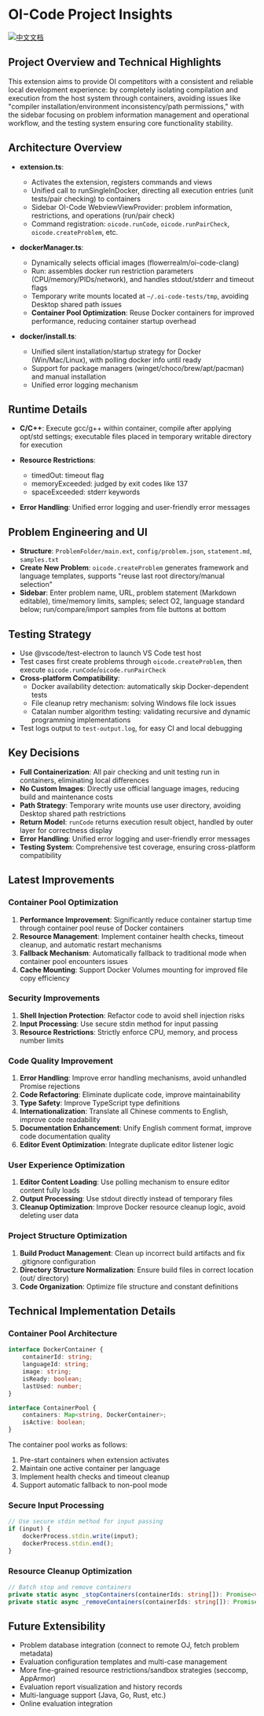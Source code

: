 # OI-Code Project Insights

[![中文文档](https://img.shields.io/badge/项目洞察-中文-red.svg)](i18n/chinese/PROJECT_INSIGHTS.md)

## Project Overview and Technical Highlights

This extension aims to provide OI competitors with a consistent and reliable local development experience: by completely isolating compilation and execution from the host system through containers, avoiding issues like "compiler installation/environment inconsistency/path permissions," with the sidebar focusing on problem information management and operational workflow, and the testing system ensuring core functionality stability.

## Architecture Overview

- **extension.ts**:
  - Activates the extension, registers commands and views
  - Unified call to runSingleInDocker, directing all execution entries (unit tests/pair checking) to containers
  - Sidebar OI-Code WebviewViewProvider: problem information, restrictions, and operations (run/pair check)
  - Command registration: `oicode.runCode`, `oicode.runPairCheck`, `oicode.createProblem`, etc.

- **dockerManager.ts**:
  - Dynamically selects official images (flowerrealm/oi-code-clang)
  - Run: assembles docker run restriction parameters (CPU/memory/PIDs/network), and handles stdout/stderr and timeout flags
  - Temporary write mounts located at `~/.oi-code-tests/tmp`, avoiding Desktop shared path issues
  - **Container Pool Optimization**: Reuse Docker containers for improved performance, reducing container startup overhead

- **docker/install.ts**:
  - Unified silent installation/startup strategy for Docker (Win/Mac/Linux), with polling docker info until ready
  - Support for package managers (winget/choco/brew/apt/pacman) and manual installation
  - Unified error logging mechanism

## Runtime Details

- **C/C++**: Execute gcc/g++ within container, compile after applying opt/std settings; executable files placed in temporary writable directory for execution

- **Resource Restrictions**:
  - timedOut: timeout flag
  - memoryExceeded: judged by exit codes like 137
  - spaceExceeded: stderr keywords
- **Error Handling**: Unified error logging and user-friendly error messages

## Problem Engineering and UI

- **Structure**: `ProblemFolder/main.ext`, `config/problem.json`, `statement.md`, `samples.txt`
- **Create New Problem**: `oicode.createProblem` generates framework and language templates, supports "reuse last root directory/manual selection"
- **Sidebar**: Enter problem name, URL, problem statement (Markdown editable), time/memory limits, samples; select O2, language standard below; run/compare/import samples from file buttons at bottom

## Testing Strategy

- Use @vscode/test-electron to launch VS Code test host
- Test cases first create problems through `oicode.createProblem`, then execute `oicode.runCode`/`oicode.runPairCheck`
- **Cross-platform Compatibility**:
  - Docker availability detection: automatically skip Docker-dependent tests
  - File cleanup retry mechanism: solving Windows file lock issues
  - Catalan number algorithm testing: validating recursive and dynamic programming implementations
- Test logs output to `test-output.log`, for easy CI and local debugging

## Key Decisions

- **Full Containerization**: All pair checking and unit testing run in containers, eliminating local differences
- **No Custom Images**: Directly use official language images, reducing build and maintenance costs
- **Path Strategy**: Temporary write mounts use user directory, avoiding Desktop shared path restrictions
- **Return Model**: `runCode` returns execution result object, handled by outer layer for correctness display
- **Error Handling**: Unified error logging and user-friendly error messages
- **Testing System**: Comprehensive test coverage, ensuring cross-platform compatibility

## Latest Improvements

### Container Pool Optimization
1. **Performance Improvement**: Significantly reduce container startup time through container pool reuse of Docker containers
2. **Resource Management**: Implement container health checks, timeout cleanup, and automatic restart mechanisms
3. **Fallback Mechanism**: Automatically fallback to traditional mode when container pool encounters issues
4. **Cache Mounting**: Support Docker Volumes mounting for improved file copy efficiency

### Security Improvements
1. **Shell Injection Protection**: Refactor code to avoid shell injection risks
2. **Input Processing**: Use secure stdin method for input passing
3. **Resource Restrictions**: Strictly enforce CPU, memory, and process number limits

### Code Quality Improvement
1. **Error Handling**: Improve error handling mechanisms, avoid unhandled Promise rejections
2. **Code Refactoring**: Eliminate duplicate code, improve maintainability
3. **Type Safety**: Improve TypeScript type definitions
4. **Internationalization**: Translate all Chinese comments to English, improve code readability
5. **Documentation Enhancement**: Unify English comment format, improve code documentation quality
6. **Editor Event Optimization**: Integrate duplicate editor listener logic

### User Experience Optimization
1. **Editor Content Loading**: Use polling mechanism to ensure editor content fully loads
2. **Output Processing**: Use stdout directly instead of temporary files
3. **Cleanup Optimization**: Improve Docker resource cleanup logic, avoid deleting user data

### Project Structure Optimization
1. **Build Product Management**: Clean up incorrect build artifacts and fix .gitignore configuration
2. **Directory Structure Normalization**: Ensure build files in correct location (out/ directory)
3. **Code Organization**: Optimize file structure and constant definitions

## Technical Implementation Details

### Container Pool Architecture
```typescript
interface DockerContainer {
    containerId: string;
    languageId: string;
    image: string;
    isReady: boolean;
    lastUsed: number;
}

interface ContainerPool {
    containers: Map<string, DockerContainer>;
    isActive: boolean;
}
```

The container pool works as follows:
1. Pre-start containers when extension activates
2. Maintain one active container per language
3. Implement health checks and timeout cleanup
4. Support automatic fallback to non-pool mode

### Secure Input Processing
```typescript
// Use secure stdin method for input passing
if (input) {
    dockerProcess.stdin.write(input);
    dockerProcess.stdin.end();
}
```

### Resource Cleanup Optimization
```typescript
// Batch stop and remove containers
private static async _stopContainers(containerIds: string[]): Promise<void>
private static async _removeContainers(containerIds: string[]): Promise<void>
```

## Future Extensibility

- Problem database integration (connect to remote OJ, fetch problem metadata)
- Evaluation configuration templates and multi-case management
- More fine-grained resource restrictions/sandbox strategies (seccomp, AppArmor)
- Evaluation report visualization and history records
- Multi-language support (Java, Go, Rust, etc.)
- Online evaluation integration
